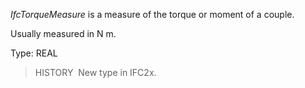 ﻿_IfcTorqueMeasure_ is a measure of the torque or moment of a couple.

Usually measured in N m.

Type: REAL

> HISTORY&nbsp; New type in IFC2x.
